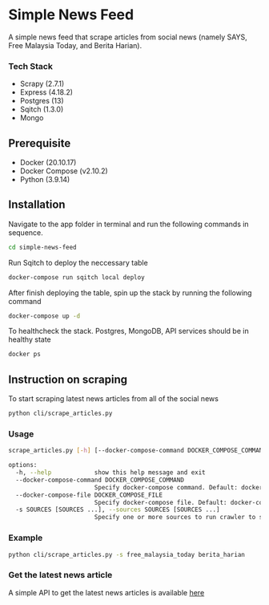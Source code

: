 # Simple News Feed
A simple news feed that scrape articles from social news (namely SAYS, Free Malaysia Today, and Berita Harian).

### Tech Stack
* Scrapy (2.7.1)
* Express (4.18.2)
* Postgres (13)
* Sqitch (1.3.0)
* Mongo

## Prerequisite
* Docker (20.10.17)
* Docker Compose (v2.10.2)
* Python (3.9.14)

## Installation
Navigate to the app folder in terminal and run the following commands in sequence.
```sh
cd simple-news-feed
```

Run Sqitch to deploy the neccessary table
```sh
docker-compose run sqitch local deploy
```

After finish deploying the table, spin up the stack by running the following command
```sh
docker-compose up -d
```

To healthcheck the stack. Postgres, MongoDB, API services should be in healthy state 
```sh
docker ps
```

## Instruction on scraping
To start scraping latest news articles from all of the social news
```sh
python cli/scrape_articles.py
```

### Usage
```sh
scrape_articles.py [-h] [--docker-compose-command DOCKER_COMPOSE_COMMAND] [--docker-compose-file DOCKER_COMPOSE_FILE] [-s SOURCES [SOURCES ...]]

options:
  -h, --help            show this help message and exit
  --docker-compose-command DOCKER_COMPOSE_COMMAND
                        Specify docker-compose command. Default: docker-compose
  --docker-compose-file DOCKER_COMPOSE_FILE
                        Specify docker-compose file. Default: docker-compose.yml
  -s SOURCES [SOURCES ...], --sources SOURCES [SOURCES ...]
                        Specify one or more sources to run crawler to scrape articles. By default, it will scrape all of the sources. Supported sources: says, free_malaysia_today or berita_harian

```

### Example
```sh
python cli/scrape_articles.py -s free_malaysia_today berita_harian
```

### Get the latest news article
A simple API to get the latest news articles is available [here](http://localhost:3000/articles/latest)

